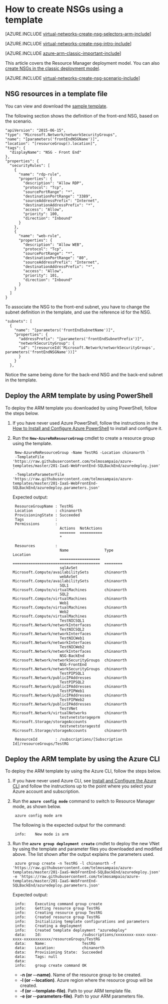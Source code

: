 <properties
    pageTitle="How to create NSGs in ARM mode using a template| Azure"
    description="Learn how to create and deploy NSGs in ARM using a template"
    services="virtual-network"
    documentationcenter="na"
    author="jimdial"
    manager="carmonm"
    editor="tysonn"
    tags="azure-resource-manager" />
<tags
    ms.assetid="f3e7385d-717c-44ff-be20-f9aa450aa99b"
    ms.service="virtual-network"
    ms.devlang="na"
    ms.topic="article"
    ms.tgt_pltfrm="na"
    ms.workload="infrastructure-services"
    ms.date="02/02/2016"
    wacn.date=""
    ms.author="jdial" />

# How to create NSGs using a template
[AZURE.INCLUDE [virtual-networks-create-nsg-selectors-arm-include](../../includes/virtual-networks-create-nsg-selectors-arm-include.md)]

[AZURE.INCLUDE [virtual-networks-create-nsg-intro-include](../../includes/virtual-networks-create-nsg-intro-include.md)]

[AZURE.INCLUDE [azure-arm-classic-important-include](../../includes/azure-arm-classic-important-include.md)]

This article covers the Resource Manager deployment model. You can also [create NSGs in the classic deployment model](/documentation/articles/virtual-networks-create-nsg-classic-ps/).

[AZURE.INCLUDE [virtual-networks-create-nsg-scenario-include](../../includes/virtual-networks-create-nsg-scenario-include.md)]

## NSG resources in a template file
You can view and download the [sample template](https://raw.githubusercontent.com/telmosampaio/azure-templates/master/201-IaaS-WebFrontEnd-SQLBackEnd/NSGs.json).

The following section shows the definition of the front-end NSG, based on the scenario.

    "apiVersion": "2015-06-15",
    "type": "Microsoft.Network/networkSecurityGroups",
    "name": "[parameters('frontEndNSGName')]",
    "location": "[resourceGroup().location]",
    "tags": {
      "displayName": "NSG - Front End"
    },
    "properties": {
      "securityRules": [
        {
          "name": "rdp-rule",
          "properties": {
            "description": "Allow RDP",
            "protocol": "Tcp",
            "sourcePortRange": "*",
            "destinationPortRange": "3389",
            "sourceAddressPrefix": "Internet",
            "destinationAddressPrefix": "*",
            "access": "Allow",
            "priority": 100,
            "direction": "Inbound"
          }
        },
        {
          "name": "web-rule",
          "properties": {
            "description": "Allow WEB",
            "protocol": "Tcp",
            "sourcePortRange": "*",
            "destinationPortRange": "80",
            "sourceAddressPrefix": "Internet",
            "destinationAddressPrefix": "*",
            "access": "Allow",
            "priority": 101,
            "direction": "Inbound"
          }
        }
      ]
    }

To associate the NSG to the front-end subnet, you have to change the subnet definition in the template, and use the reference id for the NSG.

    "subnets": [
      {
        "name": "[parameters('frontEndSubnetName')]",
        "properties": {
          "addressPrefix": "[parameters('frontEndSubnetPrefix')]",
          "networkSecurityGroup": {
          "id": "[resourceId('Microsoft.Network/networkSecurityGroups', parameters('frontEndNSGName'))]"
          }
        }
      }, 

Notice the same being done for the back-end NSG and the back-end subnet in the template.

## Deploy the ARM template by using PowerShell
To deploy the ARM template you downloaded by using PowerShell, follow the steps below.

1. If you have never used Azure PowerShell, follow the instructions in the [How to Install and Configure Azure PowerShell](/documentation/articles/powershell-install-configure/) to install and configure it.
2. Run the **`New-AzureRmResourceGroup`** cmdlet to create a resource group using the template.

        New-AzureRmResourceGroup -Name TestRG -Location chinanorth `
        -TemplateFile 'https://raw.githubusercontent.com/telmosampaio/azure-templates/master/201-IaaS-WebFrontEnd-SQLBackEnd/azuredeploy.json' `
        -TemplateParameterFile 'https://raw.githubusercontent.com/telmosampaio/azure-templates/master/201-IaaS-WebFrontEnd-SQLBackEnd/azuredeploy.parameters.json'

    Expected output:

        ResourceGroupName : TestRG
        Location          : chinanorth
        ProvisioningState : Succeeded
        Tags              :
        Permissions       :
                            Actions  NotActions
                            =======  ==========
                            *                  
   
        Resources         :
                            Name                Type                                     Location
                            ==================  =======================================  ========
                            sqlAvSet            Microsoft.Compute/availabilitySets       chinanorth  
                            webAvSet            Microsoft.Compute/availabilitySets       chinanorth  
                            SQL1                Microsoft.Compute/virtualMachines        chinanorth  
                            SQL2                Microsoft.Compute/virtualMachines        chinanorth  
                            Web1                Microsoft.Compute/virtualMachines        chinanorth  
                            Web2                Microsoft.Compute/virtualMachines        chinanorth  
                            TestNICSQL1         Microsoft.Network/networkInterfaces      chinanorth  
                            TestNICSQL2         Microsoft.Network/networkInterfaces      chinanorth  
                            TestNICWeb1         Microsoft.Network/networkInterfaces      chinanorth  
                            TestNICWeb2         Microsoft.Network/networkInterfaces      chinanorth  
                            NSG-BackEnd         Microsoft.Network/networkSecurityGroups  chinanorth  
                            NSG-FrontEnd        Microsoft.Network/networkSecurityGroups  chinanorth  
                            TestPIPSQL1         Microsoft.Network/publicIPAddresses      chinanorth  
                            TestPIPSQL2         Microsoft.Network/publicIPAddresses      chinanorth  
                            TestPIPWeb1         Microsoft.Network/publicIPAddresses      chinanorth  
                            TestPIPWeb2         Microsoft.Network/publicIPAddresses      chinanorth  
                            TestVNet            Microsoft.Network/virtualNetworks        chinanorth  
                            testvnetstorageprm  Microsoft.Storage/storageAccounts        chinanorth  
                            testvnetstoragestd  Microsoft.Storage/storageAccounts        chinanorth  
   
        ResourceId        : /subscriptions/[Subscription Id]/resourceGroups/TestRG

## Deploy the ARM template by using the Azure CLI
To deploy the ARM template by using the Azure CLI, follow the steps below.

1. If you have never used Azure CLI, see [Install and Configure the Azure CLI](/documentation/articles/xplat-cli-install/) and follow the instructions up to the point where you select your Azure account and subscription.
2. Run the **`azure config mode`** command to switch to Resource Manager mode, as shown below.

        azure config mode arm

    The following is the expected output for the command:

        info:    New mode is arm

3. Run the **`azure group deployment create`** cmdlet to deploy the new VNet by using the template and parameter files you downloaded and modified above. The list shown after the output explains the parameters used.

        azure group create -n TestRG -l chinanorth -f 'https://raw.githubusercontent.com/telmosampaio/azure-templates/master/201-IaaS-WebFrontEnd-SQLBackEnd/azuredeploy.json' -e 'https://raw.githubusercontent.com/telmosampaio/azure-templates/master/201-IaaS-WebFrontEnd-SQLBackEnd/azuredeploy.parameters.json'

    Expected output:
   
        info:    Executing command group create
        info:    Getting resource group TestRG
        info:    Creating resource group TestRG
        info:    Created resource group TestRG
        info:    Initializing template configurations and parameters
        info:    Creating a deployment
        info:    Created template deployment "azuredeploy"
        data:    Id:                  /subscriptions/xxxxxxxx-xxxx-xxxx-xxxx-xxxxxxxxxxxx/resourceGroups/TestRG
        data:    Name:                TestRG
        data:    Location:            chinanorth
        data:    Provisioning State:  Succeeded
        data:    Tags: null
        data:    
        info:    group create command OK
   
   * **-n (or --name)**. Name of the resource group to be created.
   * **-l (or --location)**. Azure region where the resource group will be created.
   * **-f (or --template-file)**. Path to your ARM template file.
   * **-e (or --parameters-file)**. Path to your ARM parameters file.

